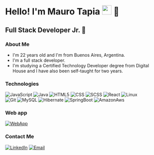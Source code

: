 <h1>Hello! I'm Mauro Tapia <img src="https://raw.githubusercontent.com/iampavangandhi/iampavangandhi/master/gifs/Hi.gif" width="30px"> 🚀</h1>
<h2>Full Stack Developer Jr. 🎨</h2>

### About Me
- I'm 22 years old and I'm from Buenos Aires, Argentina.
- I'm a full stack developer.
- I'm studying a Certified Technology Developer degree from Digital House and I have also been self-taught for two years.


### Technologies
  ![JavaScript](https://img.shields.io/badge/-JavaScript-333333?style=flat&logo=javascript)
  ![Java](https://img.shields.io/badge/-Java-333333?style=flat&logo=Java)
  ![HTML5](https://img.shields.io/badge/-HTML5-333333?style=flat&logo=HTML5)
  ![CSS](https://img.shields.io/badge/-CSS-333333?style=flat&logo=CSS3&logoColor=1572B6)
  ![SCSS](https://img.shields.io/badge/-SCSS-333333?style=flat&logo=SASS&logoColor=CE6B9E)
  ![React](https://img.shields.io/badge/-React-333333?style=flat&logo=react)
  ![Linux](https://img.shields.io/badge/-Linux-333333?style=flat&logo=linux)
  <br/>
  ![Git](https://img.shields.io/badge/-Git-333333?style=flat&logo=git)
  ![MySQL](https://img.shields.io/badge/-MySQL-333333?style=flat&logo=mysql)
  ![Hibernate](https://img.shields.io/badge/-Hibernate-333333?style=flat&logo=hibernate)
  ![SpringBoot](https://img.shields.io/badge/-SpringBoot-333333?style=flat&logo=springboot)
  ![AmazonAws](https://img.shields.io/badge/-AmazonAws-333333?style=flat&logo=amazonaws)
  
### Web app
<a href="https://tapiadev-chi.vercel.app/"><img alt="WebApp" src="https://img.shields.io/badge/Web_App-333333?style=flat&logo=&logoColor=orange"></a>


### Contact Me
<a href="https://www.linkedin.com/in/maurotapia/"><img alt="LinkedIn" src="https://img.shields.io/badge/LinkedIn-Mauro%20Tapia-blue?style=flat-square&logo=linkedin"></a>
<a href="maurotapiadev@gmail.com"><img alt="Email" src="https://img.shields.io/badge/Gmail-maurotapiadev@gmail.com-blue?style=flat-square&logo=gmail"></a>  

